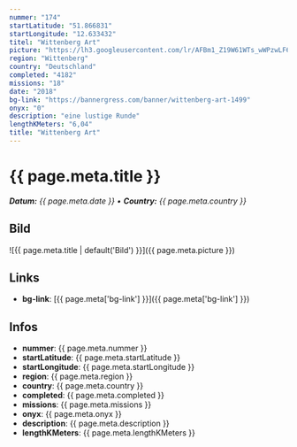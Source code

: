 ```yaml
---
nummer: "174"
startLatitude: "51.866831"
startLongitude: "12.633432"
titel: "Wittenberg Art"
picture: "https://lh3.googleusercontent.com/lr/AFBm1_Z19W61WTs_wWPzwLF66Ng3qkCfQX5JI7Uj6HEqqLwPaZk-CYwHWhdSjHrJo428Rbc1xXgNn_tVA44UmIc0OM4yOggclHFQg84Ut79li-wP3k80WhGpAlKkd73oZmfRoN5ta8d3wdec5IbS3jecI5qdsbs9p9CxZukNjT8-6ABI-MyZCYjWKzibWejvv7H5kEHX5gI1XiSYtAPsmxyX_QLMfzS5ZTNiswwHxVd_qDNWacqjOWNzwArNSmFAb6_5sEHK2_yXk5BUyc8Euqb_ewXOxVjudkHVMsVN1Sn54Apbhr49V4XDGhLAPHNCcor84f0PLtAA7xuh3dTj2Y78TliBngDaaDRKvoQn6z4HP0kMP349mZ4lndc9IQG56-02QO_9C6gFwTKGX9Op5QJpbK7bRo0bOZ3LapdabnEDA6upaSthoLV-Bkfh-rbVizF3Tjt-fA86OsMPqXo6AqHfatRLQywyu1kJR4qHtq6Icjqz3hox1ur6HMbdsJgX60n6IgPoelfkMt5kuqXRCDCRnkyIAAsH7A1fOw_ugy-4ItCappN4oTyM-MzP5DP3T-XcSUPnzTD3TCrWniD7RlxkGNSIzHE0_EfXU3Fd_2ZC9qQu2xpXcxFCQjeBxlivQ3TJbp3E57vOWQ7zH596dKgFWlkXpn-KvjZEMLyj8NeNcXy2-tR4e354OXkZEScc5l6mOdBE0_IGC38TPHi8qSQp85yKzJUpcT4DYczdo_bafYtgnvM1iHHUOH29aGLkffzEQawD3ClB_OCSQjhXsQuyYJBL10eoL1tXzGhd11LjWx8w1aqtljR3jQg6SQG5vo5tcFHlPOlrRWIXb6sFaZhzwt4bdVVHnck"
region: "Wittenberg"
country: "Deutschland"
completed: "4182"
missions: "18"
date: "2018"
bg-link: "https://bannergress.com/banner/wittenberg-art-1499"
onyx: "0"
description: "eine lustige Runde"
lengthKMeters: "6,04"
title: "Wittenberg Art"
---
```


# {{ page.meta.title }}
_**Datum:** {{ page.meta.date }} • **Country:** {{ page.meta.country }}_

## Bild
![{{ page.meta.title | default('Bild') }}]({{ page.meta.picture }})

## Links
- **bg-link**: [{{ page.meta['bg-link'] }}]({{ page.meta['bg-link'] }})

## Infos
- **nummer**: {{ page.meta.nummer }}
- **startLatitude**: {{ page.meta.startLatitude }}
- **startLongitude**: {{ page.meta.startLongitude }}
- **region**: {{ page.meta.region }}
- **country**: {{ page.meta.country }}
- **completed**: {{ page.meta.completed }}
- **missions**: {{ page.meta.missions }}
- **onyx**: {{ page.meta.onyx }}
- **description**: {{ page.meta.description }}
- **lengthKMeters**: {{ page.meta.lengthKMeters }}

